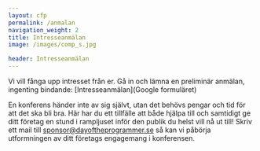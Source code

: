 ```yaml
---
layout: cfp
permalink: /anmalan
navigation_weight: 2
title: Intresseanmälan
image: /images/comp_s.jpg

header: Intresseanmälan
---
```


Vi vill fånga upp intresset från er. Gå in och lämna en preliminär anmälan,
ingenting bindande: [Intresseanmälan](Google formuläret)

En konferens händer inte av sig självt, utan det behövs pengar och tid för att det ska bli bra. Här har du ett tillfälle att både hjälpa till och samtidigt ge ditt företag en stund i rampljuset inför den publik du helst vill nå ut till!
Skriv ett mail till [sponsor@dayoftheprogrammer.se](mailto:sponsor@dayoftheprogrammer) så kan vi påbörja utformningen av ditt företags engagemang i konferensen.

